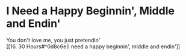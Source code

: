 # I Need a Happy Beginnin', Middle and Endin'

You don't love me, you just pretendin'  
[[16. 30 Hours#^0d8c6e|I need a happy beginnin', middle and endin']]  
